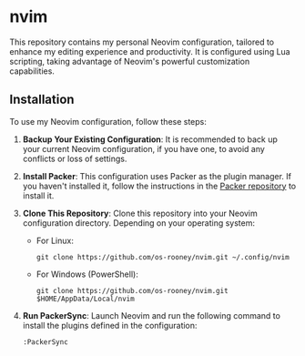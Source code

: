 # nvim
This repository contains my personal Neovim configuration, tailored to enhance my editing experience and productivity. It is configured using Lua scripting, taking advantage of Neovim's powerful customization capabilities.

## Installation

To use my Neovim configuration, follow these steps:

1. **Backup Your Existing Configuration**: It is recommended to back up your current Neovim configuration, if you have one, to avoid any conflicts or loss of settings.

2. **Install Packer**: This configuration uses Packer as the plugin manager. If you haven't installed it, follow the instructions in the [Packer repository](https://github.com/wbthomason/packer.nvim) to install it.

3. **Clone This Repository**: Clone this repository into your Neovim configuration directory. Depending on your operating system:

   - For Linux:

     ```shell
     git clone https://github.com/os-rooney/nvim.git ~/.config/nvim
     ```

   - For Windows (PowerShell):

     ```shell
     git clone https://github.com/os-rooney/nvim.git $HOME/AppData/Local/nvim
     ```

4. **Run PackerSync**: Launch Neovim and run the following command to install the plugins defined in the configuration:

   ```vim
   :PackerSync
